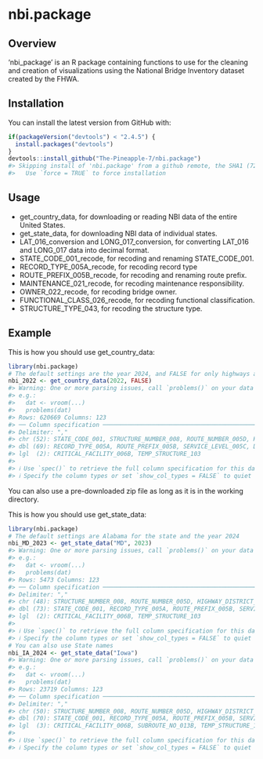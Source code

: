 
<!-- README.md is generated from README.Rmd. Please edit that file -->

# nbi.package

<!-- badges: start -->
<!-- badges: end -->

## Overview

‘nbi\_package’ is an R package containing functions to use for the
cleaning and creation of visualizations using the National Bridge
Inventory dataset created by the FHWA.

## Installation

You can install the latest version from GitHub with:

``` r
if(packageVersion("devtools") < "2.4.5") {
  install.packages("devtools")
}
devtools::install_github("The-Pineapple-7/nbi.package")
#> Skipping install of 'nbi.package' from a github remote, the SHA1 (728175f2) has not changed since last install.
#>   Use `force = TRUE` to force installation
```

## Usage

-   get\_country\_data, for downloading or reading NBI data of the
    entire United States.
-   get\_state\_data, for downloading NBI data of individual states.
-   LAT\_016\_conversion and LONG\_017\_conversion, for converting
    LAT\_016 and LONG\_017 data into decimal format.
-   STATE\_CODE\_001\_recode, for recoding and renaming
    STATE\_CODE\_001.
-   RECORD\_TYPE\_005A\_recode, for recoding record type
-   ROUTE\_PREFIX\_005B\_recode, for recoding and renaming route prefix.
-   MAINTENANCE\_021\_recode, for recoding maintenance responsibility.
-   OWNER\_022\_recode, for recoding bridge owner.
-   FUNCTIONAL\_CLASS\_026\_recode, for recoding functional
    classification.
-   STRUCTURE\_TYPE\_043, for recoding the structure type.

## Example

This is how you should use get\_country\_data:

``` r
library(nbi.package)
# The default settings are the year 2024, and FALSE for only highways and no non-highways and routes under bridges
nbi_2022 <- get_country_data(2022, FALSE)
#> Warning: One or more parsing issues, call `problems()` on your data frame for details,
#> e.g.:
#>   dat <- vroom(...)
#>   problems(dat)
#> Rows: 620669 Columns: 123
#> ── Column specification ────────────────────────────────────────────────────────
#> Delimiter: ","
#> chr (52): STATE_CODE_001, STRUCTURE_NUMBER_008, ROUTE_NUMBER_005D, HIGHWAY_D...
#> dbl (69): RECORD_TYPE_005A, ROUTE_PREFIX_005B, SERVICE_LEVEL_005C, DIRECTION...
#> lgl  (2): CRITICAL_FACILITY_006B, TEMP_STRUCTURE_103
#> 
#> ℹ Use `spec()` to retrieve the full column specification for this data.
#> ℹ Specify the column types or set `show_col_types = FALSE` to quiet this message.
```

You can also use a pre-downloaded zip file as long as it is in the
working directory.

This is how you should use get\_state\_data:

``` r
library(nbi.package)
# The default settings are Alabama for the state and the year 2024
nbi_MD_2023 <- get_state_data("MD", 2023)
#> Warning: One or more parsing issues, call `problems()` on your data frame for details,
#> e.g.:
#>   dat <- vroom(...)
#>   problems(dat)
#> Rows: 5473 Columns: 123
#> ── Column specification ────────────────────────────────────────────────────────
#> Delimiter: ","
#> chr (48): STRUCTURE_NUMBER_008, ROUTE_NUMBER_005D, HIGHWAY_DISTRICT_002, COU...
#> dbl (73): STATE_CODE_001, RECORD_TYPE_005A, ROUTE_PREFIX_005B, SERVICE_LEVEL...
#> lgl  (2): CRITICAL_FACILITY_006B, TEMP_STRUCTURE_103
#> 
#> ℹ Use `spec()` to retrieve the full column specification for this data.
#> ℹ Specify the column types or set `show_col_types = FALSE` to quiet this message.
# You can also use State names
nbi_IA_2024 <- get_state_data("Iowa")
#> Warning: One or more parsing issues, call `problems()` on your data frame for details,
#> e.g.:
#>   dat <- vroom(...)
#>   problems(dat)
#> Rows: 23719 Columns: 123
#> ── Column specification ────────────────────────────────────────────────────────
#> Delimiter: ","
#> chr (50): STRUCTURE_NUMBER_008, ROUTE_NUMBER_005D, HIGHWAY_DISTRICT_002, COU...
#> dbl (70): STATE_CODE_001, RECORD_TYPE_005A, ROUTE_PREFIX_005B, SERVICE_LEVEL...
#> lgl  (3): CRITICAL_FACILITY_006B, SUBROUTE_NO_013B, TEMP_STRUCTURE_103
#> 
#> ℹ Use `spec()` to retrieve the full column specification for this data.
#> ℹ Specify the column types or set `show_col_types = FALSE` to quiet this message.
```
